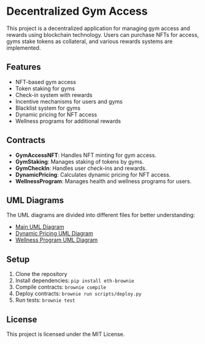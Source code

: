 # Decentralized Gym Access

This project is a decentralized application for managing gym access and rewards using blockchain technology. Users can purchase NFTs for access, gyms stake tokens as collateral, and various rewards systems are implemented.

## Features

- NFT-based gym access
- Token staking for gyms
- Check-in system with rewards
- Incentive mechanisms for users and gyms
- Blacklist system for gyms
- Dynamic pricing for NFT access
- Wellness programs for additional rewards

## Contracts

- **GymAccessNFT**: Handles NFT minting for gym access.
- **GymStaking**: Manages staking of tokens by gyms.
- **GymCheckIn**: Handles user check-ins and rewards.
- **DynamicPricing**: Calculates dynamic pricing for NFT access.
- **WellnessProgram**: Manages health and wellness programs for users.

## UML Diagrams

The UML diagrams are divided into different files for better understanding:

- [Main UML Diagram](./diagrams/main_uml.md)
- [Dynamic Pricing UML Diagram](./diagrams/dynamic_pricing_uml.md)
- [Wellness Program UML Diagram](./diagrams/wellness_program_uml.md)

## Setup

1. Clone the repository
2. Install dependencies: `pip install eth-brownie`
3. Compile contracts: `brownie compile`
4. Deploy contracts: `brownie run scripts/deploy.py`
5. Run tests: `brownie test`

## License

This project is licensed under the MIT License.
